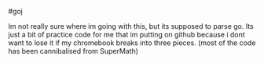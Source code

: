 #goj

Im not really sure where im going with this, but its supposed to parse go. Its just a bit of practice code for me that im putting on github because i dont want to lose it if my chromebook breaks into three pieces. (most of the code has been cannibalised from SuperMath)
